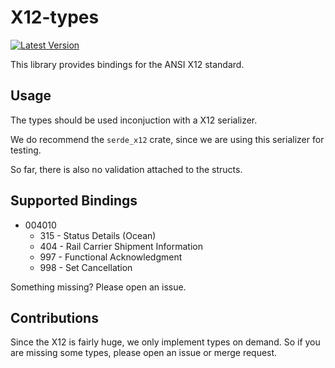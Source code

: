 # X12-types
[![Latest Version](https://img.shields.io/crates/v/x12-types.svg)](https://crates.io/crates/x12-types)

This library provides bindings for the ANSI X12 standard.

## Usage

The types should be used inconjuction with a X12 serializer.

We do recommend the `serde_x12` crate, since we are using this serializer for testing.

So far, there is also no validation attached to the structs.

## Supported Bindings

* 004010
  * 315 - Status Details (Ocean)
  * 404 - Rail Carrier Shipment Information
  * 997 - Functional Acknowledgment
  * 998 - Set Cancellation

Something missing? Please open an issue.

## Contributions

Since the X12 is fairly huge, we only implement types on demand. So if you are missing some types, please open an issue or merge request.
